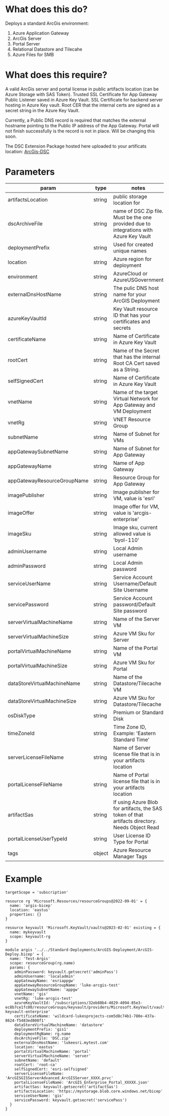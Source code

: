 # What does this do?
Deploys a standard ArcGis environment:
1. Azure Application Gateway
2. ArcGis Server
3. Portal Server
4. Relational Datastore and Tilecahe
5. Azure Files for SMB

# What does this require?
A valid ArcGis server and portal license in public artifacts location (can be Azure Storage with SAS Token).  Trusted SSL Certificate for App Gateway Public Listener saved in Azure Key Vault.  SSL Certificate for backend server hosting in Azure Key vault.  Root CER that the internal certs are signed as a secret string in the Azure Key Vault.

Currently, a Public DNS record is required that matches the external hostname pointing to the Public IP address of the App Gateway.  Portal will not finish successfully is the record is not in place.  Will be changing this soon.

The DSC Extension Package hosted here uploaded to your artificats location:
[ArcGis-DSC](https://github.com/lukearp/Azure-IAC-Bicep/releases/download/DSC/ArcGis-DSC.zip)

# Parameters
param | type | notes
------|------|------
artifactsLocation | string | public storage location for
dscArchiveFile | string | name of DSC Zip file.  Must be the one provided due to integrations with Azure Key Vault
deploymentPrefix | string | Used for created unique names
location | string | Azure region for deployment
environment | string | AzureCloud or AzureUSGovernment
externalDnsHostName | string | The pulic DNS host name for your ArcGIS Deployment
azureKeyVaultId | string | Key Vault resource ID that has your certificates and secrets
certificateName | string | Name of Certificate in Azure Key Vault
rootCert | string | Name of the Secret that has the internal Root CA Cert saved as a String.  
selfSignedCert | string | Name of Certificate in Azure Key Vault
vnetName | string | Name of the target Virtual Network for App Gateway and VM Deployment
vnetRg | string | VNET Resource Group
subnetName | string | Name of Subnet for VMs
appGatewaySubnetName | string | Name of Subnet for App Gateway
appGatewayName | string | Name of App Gateway
appGatewayResourceGroupName | string | Resource Group for App Gateway
imagePublisher | string | Image publisher for VM, value is 'esri'
imageOffer | string | Image offer for VM, value is 'arcgis-enterprise'
imageSku | string | Image sku, current allowed value is 'byol-110'
adminUsername | string | Local Admin username
adminPassword | string | Local Admin password
serviceUserName | string | Service Account Username/Default Site Username
servicePassword | string | Service Account password/Default Site password
serverVirtualMachineName | string | Name of the Server VM
serverVirtualMachineSize | string | Azure VM Sku for Server
portalVirtualMachineName | string | Name of the Portal VM
portalVirtualMachineSize | string | Azure VM Sku for Portal
dataStoreVirtualMachineName | string | Name of the Datastore/Tilecache VM
dataStoreVirtualMachineSize | string | Azure VM Sku for Datastore/Tilecache
osDiskType | string | Premium or Standard Disk
timeZoneId | string | Time Zone ID, Example: 'Eastern Standard Time'
serverLicenseFileName | string | Name of Server license file that is in your artifacts location
portalLicenseFileName | string | Name of Portal license file that is in your artifacts location
artifactSas | string | If using Azure Blob for artifacts, the SAS token of that artifacts directory.  Needs Object Read
portalLicenseUserTypeId | string | User License ID Type for Portal
tags | object | Azure Resource Manager Tags

# Example

```bicep
targetScope = 'subscription'

resource rg 'Microsoft.Resources/resourceGroups@2022-09-01' = {
  name: 'argis-bicep'
  location: 'eastus'
  properties: {}  
}

resource keyvault 'Microsoft.KeyVault/vaults@2023-02-01' existing = {
  name: mykeyvault
  scope: keyvault-rg
}

module argis '../../Standard-Deployments/ArcGIS-Deployment/ArcGIS-Deploy.bicep' = {
  name: 'Test-Argis'
  scope: resourceGroup(rg.name)
  params: {
    adminPassword: keyvault.getsecret('adminPass')
    adminUsername: 'localadmin'
    appGatewayName: 'esriappgw' 
    appGatewayResourceGroupName: 'luke-arcgis-test' 
    appGatewaySubnetName: 'appgw' 
    vnetName: 'gis'
    vnetRg: 'luke-arcgis-test' 
    azureKeyVaultId: '/subscriptions/32eb88b4-4029-4094-85e3-ec8b7ce1fc00/resourceGroups/keyvault/providers/Microsoft.KeyVault/vaults/luke-keyvault-enterprise'
    certificateName: 'wildcard-lukesprojects-com5d8c74b1-780e-437a-8624-f5483ed800f1'
    dataStoreVirtualMachineName: 'datastore'
    deploymentPrefix: 'gis1'
    deploymentRgName: rg.name
    dscArchiveFile: 'DSC.zip'
    externalDnsHostName: 'lukeesri.mytest.com'
    location: 'eastus'
    portalVirtualMachineName: 'portal'
    serverVirtualMachineName: 'server'
    subnetName: 'default' 
    rootCert: 'root-ca'
    selfSignedCert: 'esri-selfsigned'
    serverLicenseFileName: 'ArcGISGISServerAdvanced_ArcGISServer_XXXX.prvc'
    portalLicenseFileName: 'ArcGIS_Enterprise_Portal_XXXXX.json'
    artifactSas: keyvault.getsecret('artifactSas')
    artifactsLocation: 'https://mystorage.blob.core.windows.net/bicep'
    serviceUserName: 'gis'
    servicePassword: keyvault.getsecret('servicePass') 
  }  
}
```
